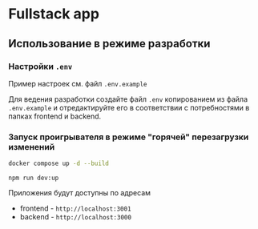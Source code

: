 # Fullstack app

## Использование в режиме разработки

### Настройки `.env`

Пример настроек см. файл `.env.example`

Для ведения разработки создайте файл `.env` копированием из файла `.env.example` и отредактируйте его в соответствии с потребностями в папках frontend и backend.

### Запуск проигрывателя в режиме "горячей" перезагрузки изменений

```bash
docker compose up -d --build
```

```npm script
npm run dev:up
```

Приложения будут доступны по адресам

- frontend - `http://localhost:3001`
- backend - `http://localhost:3000`
